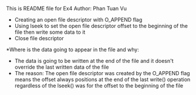 This is README file for Ex4
Author: Phan Tuan Vu

- Creating an open file descriptor with O_APPEND flag 
- Using lseek to set the open file descriptor 
  offset to the beginning of the file then write some data to it
- Close file descriptor 

*Where is the data going to appear in the file and why:
- The data is going to be written at the end of the file and 
it doesn't override the last written data of the file
- The reason:
    The open file descriptor was created by the O_APPEND flag means the 
    offset always positions at the end of the last write() operation 
    regardless of the lseek() was for the offset to the beginning 
    of the file
